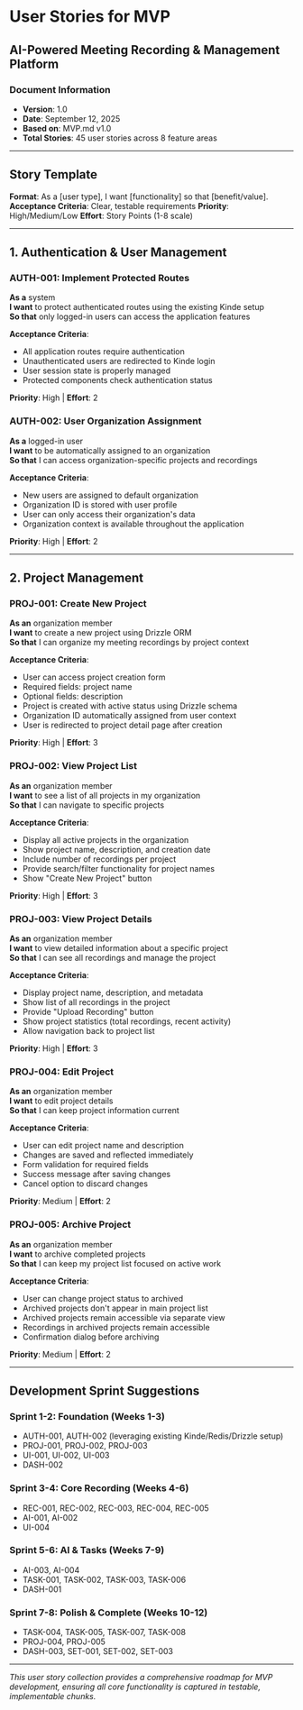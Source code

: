 # User Stories for MVP

## AI-Powered Meeting Recording & Management Platform

### Document Information

- **Version**: 1.0
- **Date**: September 12, 2025
- **Based on**: MVP.md v1.0
- **Total Stories**: 45 user stories across 8 feature areas

---

## Story Template

**Format**: As a [user type], I want [functionality] so that [benefit/value].
**Acceptance Criteria**: Clear, testable requirements
**Priority**: High/Medium/Low
**Effort**: Story Points (1-8 scale)

---

## 1. Authentication & User Management

### AUTH-001: Implement Protected Routes

**As a** system  
**I want** to protect authenticated routes using the existing Kinde setup  
**So that** only logged-in users can access the application features

**Acceptance Criteria**:

- All application routes require authentication
- Unauthenticated users are redirected to Kinde login
- User session state is properly managed
- Protected components check authentication status

**Priority**: High | **Effort**: 2

### AUTH-002: User Organization Assignment

**As a** logged-in user  
**I want** to be automatically assigned to an organization  
**So that** I can access organization-specific projects and recordings

**Acceptance Criteria**:

- New users are assigned to default organization
- Organization ID is stored with user profile
- User can only access their organization's data
- Organization context is available throughout the application

**Priority**: High | **Effort**: 2

---

## 2. Project Management

### PROJ-001: Create New Project

**As an** organization member  
**I want** to create a new project using Drizzle ORM  
**So that** I can organize my meeting recordings by project context

**Acceptance Criteria**:

- User can access project creation form
- Required fields: project name
- Optional fields: description
- Project is created with active status using Drizzle schema
- Organization ID automatically assigned from user context
- User is redirected to project detail page after creation

**Priority**: High | **Effort**: 3

### PROJ-002: View Project List

**As an** organization member  
**I want** to see a list of all projects in my organization  
**So that** I can navigate to specific projects

**Acceptance Criteria**:

- Display all active projects in the organization
- Show project name, description, and creation date
- Include number of recordings per project
- Provide search/filter functionality for project names
- Show "Create New Project" button

**Priority**: High | **Effort**: 3

### PROJ-003: View Project Details

**As an** organization member  
**I want** to view detailed information about a specific project  
**So that** I can see all recordings and manage the project

**Acceptance Criteria**:

- Display project name, description, and metadata
- Show list of all recordings in the project
- Provide "Upload Recording" button
- Show project statistics (total recordings, recent activity)
- Allow navigation back to project list

**Priority**: High | **Effort**: 3

### PROJ-004: Edit Project

**As an** organization member  
**I want** to edit project details  
**So that** I can keep project information current

**Acceptance Criteria**:

- User can edit project name and description
- Changes are saved and reflected immediately
- Form validation for required fields
- Success message after saving changes
- Cancel option to discard changes

**Priority**: Medium | **Effort**: 2

### PROJ-005: Archive Project

**As an** organization member  
**I want** to archive completed projects  
**So that** I can keep my project list focused on active work

**Acceptance Criteria**:

- User can change project status to archived
- Archived projects don't appear in main project list
- Archived projects remain accessible via separate view
- Recordings in archived projects remain accessible
- Confirmation dialog before archiving

**Priority**: Medium | **Effort**: 2

---

## Development Sprint Suggestions

### Sprint 1-2: Foundation (Weeks 1-3)

- AUTH-001, AUTH-002 (leveraging existing Kinde/Redis/Drizzle setup)
- PROJ-001, PROJ-002, PROJ-003
- UI-001, UI-002, UI-003
- DASH-002

### Sprint 3-4: Core Recording (Weeks 4-6)

- REC-001, REC-002, REC-003, REC-004, REC-005
- AI-001, AI-002
- UI-004

### Sprint 5-6: AI & Tasks (Weeks 7-9)

- AI-003, AI-004
- TASK-001, TASK-002, TASK-003, TASK-006
- DASH-001

### Sprint 7-8: Polish & Complete (Weeks 10-12)

- TASK-004, TASK-005, TASK-007, TASK-008
- PROJ-004, PROJ-005
- DASH-003, SET-001, SET-002, SET-003

---

_This user story collection provides a comprehensive roadmap for MVP development, ensuring all core functionality is captured in testable, implementable chunks._